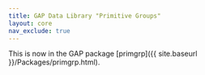 ```yaml
---
title: GAP Data Library "Primitive Groups"
layout: core
nav_exclude: true
---
```


This is now in the GAP package
[primgrp]({{ site.baseurl }}/Packages/primgrp.html).
